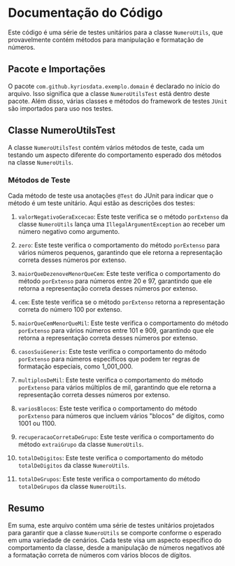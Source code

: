 # Documentação do Código

Este código é uma série de testes unitários para a classe `NumeroUtils`, que provavelmente contém métodos para manipulação e formatação de números.

## Pacote e Importações
O pacote `com.github.kyriosdata.exemplo.domain` é declarado no início do arquivo. Isso significa que a classe `NumeroUtilsTest` está dentro deste pacote. Além disso, várias classes e métodos do framework de testes `JUnit` são importados para uso nos testes.

## Classe NumeroUtilsTest
A classe `NumeroUtilsTest` contém vários métodos de teste, cada um testando um aspecto diferente do comportamento esperado dos métodos na classe `NumeroUtils`.

### Métodos de Teste

Cada método de teste usa anotações `@Test` do JUnit para indicar que o método é um teste unitário. Aqui estão as descrições dos testes:

1. `valorNegativoGeraExcecao`: Este teste verifica se o método `porExtenso` da classe `NumeroUtils` lança uma `IllegalArgumentException` ao receber um número negativo como argumento.

2. `zero`: Este teste verifica o comportamento do método `porExtenso` para vários números pequenos, garantindo que ele retorna a representação correta desses números por extenso.

3. `maiorQueDezenoveMenorQueCem`: Este teste verifica o comportamento do método `porExtenso` para números entre 20 e 97, garantindo que ele retorna a representação correta desses números por extenso.

4. `cem`: Este teste verifica se o método `porExtenso` retorna a representação correta do número 100 por extenso.

5. `maiorQueCemMenorQueMil`: Este teste verifica o comportamento do método `porExtenso` para vários números entre 101 e 909, garantindo que ele retorna a representação correta desses números por extenso.

6. `casosSuiGeneris`: Este teste verifica o comportamento do método `porExtenso` para números específicos que podem ter regras de formatação especiais, como 1_001_000.

7. `multiplosDeMil`: Este teste verifica o comportamento do método `porExtenso` para vários múltiplos de mil, garantindo que ele retorna a representação correta desses números por extenso.

8. `variosBlocos`: Este teste verifica o comportamento do método `porExtenso` para números que incluem vários "blocos" de dígitos, como 1001 ou 1100.

9. `recuperacaoCorretaDeGrupo`: Este teste verifica o comportamento do método `extraiGrupo` da classe `NumeroUtils`.

10. `totalDeDigitos`: Este teste verifica o comportamento do método `totalDeDigitos` da classe `NumeroUtils`.

11. `totalDeGrupos`: Este teste verifica o comportamento do método `totalDeGrupos` da classe `NumeroUtils`.

## Resumo
Em suma, este arquivo contém uma série de testes unitários projetados para garantir que a classe `NumeroUtils` se comporte conforme o esperado em uma variedade de cenários. Cada teste visa um aspecto específico do comportamento da classe, desde a manipulação de números negativos até a formatação correta de números com vários blocos de dígitos.